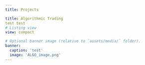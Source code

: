 ```yaml
---
title: Projects

title: Algorithmic Trading
test test
# Listing view
view: compact

# Optional banner image (relative to `assets/media/` folder).
banner:
  caption: 'test'
  image: 'ALGO_image.png'
---
```

